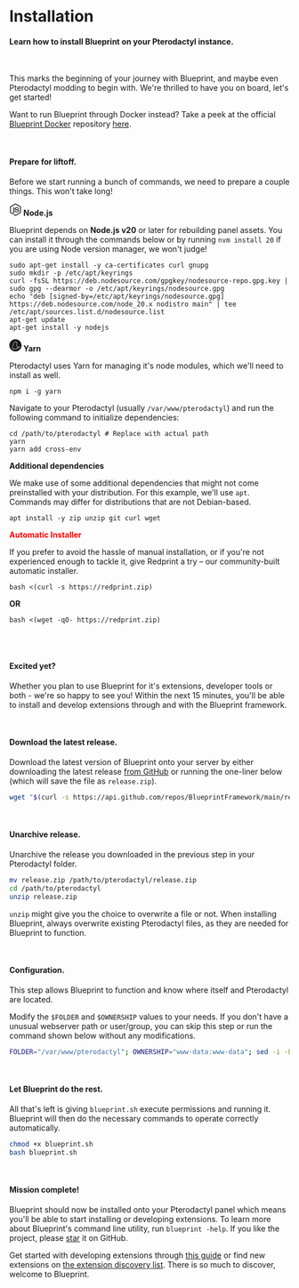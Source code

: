 # Installation
<h4 class="fw-light">Learn how to install Blueprint on your Pterodactyl instance.</h4><br/>

This marks the beginning of your journey with Blueprint, and maybe even Pterodactyl modding to begin with. We're thrilled to have you on board, let's get started!

Want to run Blueprint through Docker instead? Take a peek at the official <a href="https://github.com/BlueprintFramework/docker" class="text-primary-emphasis link-underline-opacity-0 link-underline"><i class="bi bi-box"></i> Blueprint Docker</a> repository [here](https://github.com/BlueprintFramework/docker).

<br><div class="bg-dark-subtle rounded-4 p-4 pb-3">
  <h4><i class="bi bi-rocket-takeoff-fill"></i> Prepare for liftoff.</h4>
  <p class="pb-3">Before we start running a bunch of commands, we need to prepare a couple things. This won't take long!</p>

  <div class="row">
    <!-- Node.js -->
    <div class="col col-12 col-md-6 pb-3">
      <b class="text-success-emphasis">
        <svg role="img" width="22" class="pb-1" fill="currentColor" viewBox="0 0 24 24" xmlns="http://www.w3.org/2000/svg"><title>Node.js</title><path d="M11.998,24c-0.321,0-0.641-0.084-0.922-0.247l-2.936-1.737c-0.438-0.245-0.224-0.332-0.08-0.383 c0.585-0.203,0.703-0.25,1.328-0.604c0.065-0.037,0.151-0.023,0.218,0.017l2.256,1.339c0.082,0.045,0.197,0.045,0.272,0l8.795-5.076 c0.082-0.047,0.134-0.141,0.134-0.238V6.921c0-0.099-0.053-0.192-0.137-0.242l-8.791-5.072c-0.081-0.047-0.189-0.047-0.271,0 L3.075,6.68C2.99,6.729,2.936,6.825,2.936,6.921v10.15c0,0.097,0.054,0.189,0.139,0.235l2.409,1.392 c1.307,0.654,2.108-0.116,2.108-0.89V7.787c0-0.142,0.114-0.253,0.256-0.253h1.115c0.139,0,0.255,0.112,0.255,0.253v10.021 c0,1.745-0.95,2.745-2.604,2.745c-0.508,0-0.909,0-2.026-0.551L2.28,18.675c-0.57-0.329-0.922-0.945-0.922-1.604V6.921 c0-0.659,0.353-1.275,0.922-1.603l8.795-5.082c0.557-0.315,1.296-0.315,1.848,0l8.794,5.082c0.57,0.329,0.924,0.944,0.924,1.603 v10.15c0,0.659-0.354,1.273-0.924,1.604l-8.794,5.078C12.643,23.916,12.324,24,11.998,24z M19.099,13.993 c0-1.9-1.284-2.406-3.987-2.763c-2.731-0.361-3.009-0.548-3.009-1.187c0-0.528,0.235-1.233,2.258-1.233 c1.807,0,2.473,0.389,2.747,1.607c0.024,0.115,0.129,0.199,0.247,0.199h1.141c0.071,0,0.138-0.031,0.186-0.081 c0.048-0.054,0.074-0.123,0.067-0.196c-0.177-2.098-1.571-3.076-4.388-3.076c-2.508,0-4.004,1.058-4.004,2.833 c0,1.925,1.488,2.457,3.895,2.695c2.88,0.282,3.103,0.703,3.103,1.269c0,0.983-0.789,1.402-2.642,1.402 c-2.327,0-2.839-0.584-3.011-1.742c-0.02-0.124-0.126-0.215-0.253-0.215h-1.137c-0.141,0-0.254,0.112-0.254,0.253 c0,1.482,0.806,3.248,4.655,3.248C17.501,17.007,19.099,15.91,19.099,13.993z"/></svg>
        Node.js
      </b>
      <p>Blueprint depends on <b>Node.js v20</b> or later for rebuilding panel assets. You can install it through the commands below or by running <code>nvm install 20</code> if you are using Node version manager, we won't judge!</p>
      <pre><code class="language-bash">sudo apt-get install -y ca-certificates curl gnupg
sudo mkdir -p /etc/apt/keyrings
curl -fsSL https://deb.nodesource.com/gpgkey/nodesource-repo.gpg.key | sudo gpg --dearmor -o /etc/apt/keyrings/nodesource.gpg
echo "deb [signed-by=/etc/apt/keyrings/nodesource.gpg] https://deb.nodesource.com/node_20.x nodistro main" | tee /etc/apt/sources.list.d/nodesource.list
apt-get update
apt-get install -y nodejs</code></pre>
    </div>
    <!-- Yarn -->
    <div class="col col-12 col-md-6 pb-3">
      <b class="text-primary-emphasis">
        <svg role="img" width="22" class="pb-1" fill="currentColor" viewBox="0 0 24 24" xmlns="http://www.w3.org/2000/svg"><title>Yarn</title><path d="M12 0C5.375 0 0 5.375 0 12s5.375 12 12 12 12-5.375 12-12S18.625 0 12 0zm.768 4.105c.183 0 .363.053.525.157.125.083.287.185.755 1.154.31-.088.468-.042.551-.019.204.056.366.19.463.375.477.917.542 2.553.334 3.605-.241 1.232-.755 2.029-1.131 2.576.324.329.778.899 1.117 1.825.278.774.31 1.478.273 2.015a5.51 5.51 0 0 0 .602-.329c.593-.366 1.487-.917 2.553-.931.714-.009 1.269.445 1.353 1.103a1.23 1.23 0 0 1-.945 1.362c-.649.158-.95.278-1.821.843-1.232.797-2.539 1.242-3.012 1.39a1.686 1.686 0 0 1-.704.343c-.737.181-3.266.315-3.466.315h-.046c-.783 0-1.214-.241-1.45-.491-.658.329-1.51.19-2.122-.134a1.078 1.078 0 0 1-.58-1.153 1.243 1.243 0 0 1-.153-.195c-.162-.25-.528-.936-.454-1.946.056-.723.556-1.367.88-1.71a5.522 5.522 0 0 1 .408-2.256c.306-.727.885-1.348 1.32-1.737-.32-.537-.644-1.367-.329-2.21.227-.602.412-.936.82-1.08h-.005c.199-.074.389-.153.486-.259a3.418 3.418 0 0 1 2.298-1.103c.037-.093.079-.185.125-.283.31-.658.639-1.029 1.024-1.168a.94.94 0 0 1 .328-.06zm.006.7c-.507.016-1.001 1.519-1.001 1.519s-1.27-.204-2.266.871c-.199.218-.468.334-.746.44-.079.028-.176.023-.417.672-.371.991.625 2.094.625 2.094s-1.186.839-1.626 1.881c-.486 1.144-.338 2.261-.338 2.261s-.843.732-.899 1.487c-.051.663.139 1.2.343 1.515.227.343.51.176.51.176s-.561.653-.037.931c.477.25 1.283.394 1.71-.037.31-.31.371-1.001.486-1.283.028-.065.12.111.209.199.097.093.264.195.264.195s-.755.324-.445 1.066c.102.246.468.403 1.066.398.222-.005 2.664-.139 3.313-.296.375-.088.505-.283.505-.283s1.566-.431 2.998-1.357c.917-.598 1.293-.76 2.034-.936.612-.148.57-1.098-.241-1.084-.839.009-1.575.44-2.196.825-1.163.718-1.742.672-1.742.672l-.018-.032c-.079-.13.371-1.293-.134-2.678-.547-1.515-1.413-1.881-1.344-1.997.297-.5 1.038-1.297 1.334-2.78.176-.899.13-2.377-.269-3.151-.074-.144-.732.241-.732.241s-.616-1.371-.788-1.483a.271.271 0 0 0-.157-.046z"/></svg>
        Yarn
      </b>
      <p>Pterodactyl uses Yarn for managing it's node modules, which we'll need to install as well.</p>
      <pre><code class="language-bash">npm i -g yarn</code></pre>
      <p>Navigate to your Pterodactyl (usually <code>/var/www/pterodactyl</code>) and run the following command to initialize dependencies:</p>
      <pre><code class="language-bash">cd /path/to/pterodactyl # Replace with actual path
yarn
yarn add cross-env</code></pre>
    </div>
    <!-- Additional dependencies -->
    <div class="col col-12 col-md-6 pb-3">
      <b class="text-danger-emphasis">
        <i class="bi bi-boxes pb-1" style="font-size:22px;"></i>
        Additional dependencies
      </b>
      <p>We make use of some additional dependencies that might not come preinstalled with your distribution. For this example, we'll use <code>apt</code>. Commands may differ for distributions that are not Debian-based.</p>
      <pre><code class="language-bash">apt install -y zip unzip git curl wget</code></pre>
    </div>
    <!-- Redprint Automatic installer-->
<div class="col col-12 col-md-6 pb-3">
<link href='https://unpkg.com/boxicons@2.1.4/css/boxicons.min.css' rel='stylesheet'>
<i class='bx bx-printer' style='font-size:26px;color:#ff0000'  ></i>
      <b style="color: red;">
        Automatic Installer
      </b>
      <p>If you prefer to avoid the hassle of manual installation, or if you're not experienced enough to tackle it, give Redprint a try – our community-built automatic installer.</p>
<pre><code class="language-bash">bash <(curl -s https://redprint.zip)</code></pre>

<b>OR</b>

<pre><code class="language-bash">bash <(wget -qO- https://redprint.zip)</code></pre>

    
  </div>
  </div>
</div><br><br>

#### <i class="bi bi-stars"></i> Excited yet?
Whether you plan to use Blueprint for it's extensions, developer tools or both - we're so happy to see you! Within the next 15 minutes, you'll be able to install and develop extensions through and with the Blueprint framework.

<br>

#### <i class="bi bi-cloud-arrow-down-fill"></i> Download the latest release.
Download the latest version of Blueprint onto your server by either downloading the latest release [from GitHub](https://github.com/BlueprintFramework/main/releases/latest) or running the one-liner below (which will save the file as `release.zip`).

```bash
wget "$(curl -s https://api.github.com/repos/BlueprintFramework/main/releases/latest | grep 'browser_download_url' | cut -d '"' -f 4)" -O release.zip
```

<br>

#### <i class="bi bi-file-zip-fill"></i> Unarchive release.
Unarchive the release you downloaded in the previous step in your Pterodactyl folder.

```bash
mv release.zip /path/to/pterodactyl/release.zip
cd /path/to/pterodactyl
unzip release.zip
```

`unzip` might give you the choice to overwrite a file or not. When installing Blueprint, always overwrite existing Pterodactyl files, as they are needed for Blueprint to function.

<br>

#### <i class="bi bi-gear-fill"></i> Configuration.
This step allows Blueprint to function and know where itself and Pterodactyl are located.

Modify the `$FOLDER` and `$OWNERSHIP` values to your needs. If you don't have a unusual webserver path or user/group, you can skip this step or run the command shown below without any modifications.

```bash
FOLDER="/var/www/pterodactyl"; OWNERSHIP="www-data:www-data"; sed -i -E -e "s|FOLDER=\"/var/www/pterodactyl\" #;|FOLDER=\"$FOLDER\" #;|g" -e "s|OWNERSHIP=\"www-data:www-data\" #;|OWNERSHIP=\"$OWNERSHIP\" #;|g" $FOLDER/blueprint.sh
```

<br>

#### <i class="bi bi-robot"></i> Let Blueprint do the rest.
All that's left is giving `blueprint.sh` execute permissions and running it. Blueprint will then do the necessary commands to operate correctly automatically.

```bash
chmod +x blueprint.sh
bash blueprint.sh
```

<br>

#### <i class="bi bi-check-circle-fill"></i> Mission complete!
Blueprint should now be installed onto your Pterodactyl panel which means you'll be able to start installing or developing extensions. To learn more about Blueprint's command line utility, run `blueprint -help`. If you like the project, please <a href="https://github.com/blueprintframewor/main" class="text-warning-emphasis">star</a> it on GitHub.

Get started with developing extensions through [this guide](?page=getting-started/Extension-development) or find new extensions on [the extension discovery list](/browse). There is so much to discover, welcome to Blueprint.
